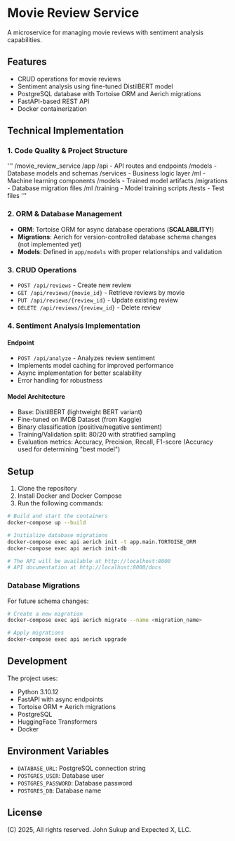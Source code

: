 # Movie Review Service

A microservice for managing movie reviews with sentiment analysis capabilities.

## Features

- CRUD operations for movie reviews
- Sentiment analysis using fine-tuned DistilBERT model
- PostgreSQL database with Tortoise ORM and Aerich migrations
- FastAPI-based REST API
- Docker containerization

## Technical Implementation

### 1. Code Quality & Project Structure

'''
/movie_review_service
    /app
        /api         - API routes and endpoints
        /models      - Database models and schemas
        /services    - Business logic layer
        /ml          - Machine learning components
            /models  - Trained model artifacts
    /migrations      - Database migration files
    /ml
        /training   - Model training scripts
    /tests          - Test files
'''

### 2. ORM & Database Management

- **ORM**: Tortoise ORM for async database operations (**SCALABILITY!**)
- **Migrations**: Aerich for version-controlled database schema changes (not implemented yet)
- **Models**: Defined in `app/models` with proper relationships and validation

### 3. CRUD Operations

- `POST /api/reviews` - Create new review
- `GET /api/reviews/{movie_id}` - Retrieve reviews by movie
- `PUT /api/reviews/{review_id}` - Update existing review
- `DELETE /api/reviews/{review_id}` - Delete review

### 4. Sentiment Analysis Implementation

#### Endpoint

- `POST /api/analyze` - Analyzes review sentiment
- Implements model caching for improved performance
- Async implementation for better scalability
- Error handling for robustness

#### Model Architecture

- Base: DistilBERT (lightweight BERT variant)
- Fine-tuned on IMDB Dataset (from Kaggle)
- Binary classification (positive/negative sentiment)
- Training/Validation split: 80/20 with stratified sampling
- Evaluation metrics: Accuracy, Precision, Recall, F1-score (Accuracy used for determining "best model")

## Setup

1. Clone the repository
2. Install Docker and Docker Compose
3. Run the following commands:

```bash
# Build and start the containers
docker-compose up --build

# Initialize database migrations
docker-compose exec api aerich init -t app.main.TORTOISE_ORM
docker-compose exec api aerich init-db

# The API will be available at http://localhost:8000
# API documentation at http://localhost:8000/docs
```

### Database Migrations

For future schema changes:

```bash
# Create a new migration
docker-compose exec api aerich migrate --name <migration_name>

# Apply migrations
docker-compose exec api aerich upgrade
```

## Development

The project uses:

- Python 3.10.12
- FastAPI with async endpoints
- Tortoise ORM + Aerich migrations
- PostgreSQL
- HuggingFace Transformers
- Docker

## Environment Variables

- `DATABASE_URL`: PostgreSQL connection string
- `POSTGRES_USER`: Database user
- `POSTGRES_PASSWORD`: Database password
- `POSTGRES_DB`: Database name

## License

(C) 2025, All rights reserved. John Sukup and Expected X, LLC.
